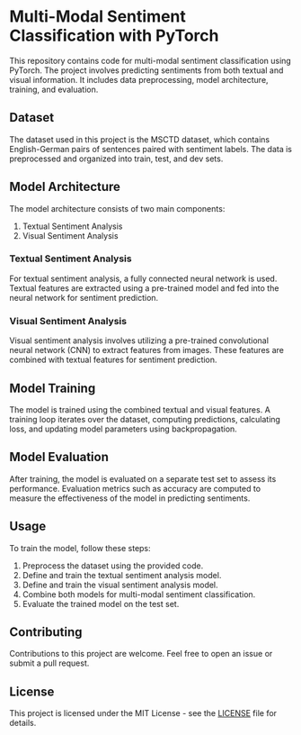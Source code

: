 <!DOCTYPE html>
<html lang="en">
<head>
    <meta charset="UTF-8">
    <meta name="viewport" content="width=device-width, initial-scale=1.0">
</head>
<body>

<h1>Multi-Modal Sentiment Classification with PyTorch</h1>

<p>This repository contains code for multi-modal sentiment classification using PyTorch. The project involves predicting sentiments from both textual and visual information. It includes data preprocessing, model architecture, training, and evaluation.</p>

<h2>Dataset</h2>

<p>The dataset used in this project is the MSCTD dataset, which contains English-German pairs of sentences paired with sentiment labels. The data is preprocessed and organized into train, test, and dev sets.</p>

<h2>Model Architecture</h2>

<p>The model architecture consists of two main components:</p>

<ol>
    <li>Textual Sentiment Analysis</li>
    <li>Visual Sentiment Analysis</li>
</ol>

<h3>Textual Sentiment Analysis</h3>

<p>For textual sentiment analysis, a fully connected neural network is used. Textual features are extracted using a pre-trained model and fed into the neural network for sentiment prediction.</p>

<h3>Visual Sentiment Analysis</h3>

<p>Visual sentiment analysis involves utilizing a pre-trained convolutional neural network (CNN) to extract features from images. These features are combined with textual features for sentiment prediction.</p>

<h2>Model Training</h2>

<p>The model is trained using the combined textual and visual features. A training loop iterates over the dataset, computing predictions, calculating loss, and updating model parameters using backpropagation.</p>

<h2>Model Evaluation</h2>

<p>After training, the model is evaluated on a separate test set to assess its performance. Evaluation metrics such as accuracy are computed to measure the effectiveness of the model in predicting sentiments.</p>

<h2>Usage</h2>

<p>To train the model, follow these steps:</p>

<ol>
    <li>Preprocess the dataset using the provided code.</li>
    <li>Define and train the textual sentiment analysis model.</li>
    <li>Define and train the visual sentiment analysis model.</li>
    <li>Combine both models for multi-modal sentiment classification.</li>
    <li>Evaluate the trained model on the test set.</li>
</ol>

<h2>Contributing</h2>

<p>Contributions to this project are welcome. Feel free to open an issue or submit a pull request.</p>

<h2>License</h2>

<p>This project is licensed under the MIT License - see the <a href="LICENSE">LICENSE</a> file for details.</p>

</body>
</html>
